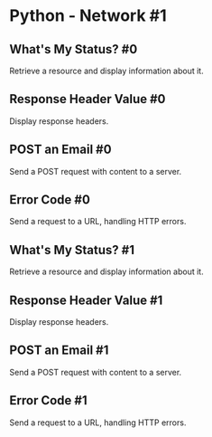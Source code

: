 # Python - Network #1

## What's My Status? #0
Retrieve a resource and display information about it.

## Response Header Value #0
Display response headers.

## POST an Email #0
Send a POST request with content to a server.

## Error Code #0
Send a request to a URL, handling HTTP errors.

## What's My Status? #1
Retrieve a resource and display information about it.

## Response Header Value #1
Display response headers.

## POST an Email #1
Send a POST request with content to a server.

## Error Code #1
Send a request to a URL, handling HTTP errors.
